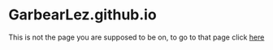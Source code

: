 # GarbearLez.github.io
<head>
<meta http-equiv="refresh" content="5; url=http://GarbearLez.github.io/home.html" />
</head>
<body>
<p>This is not the page you are supposed to be on, to go to that page click <a href="GarbearLez.github.io/home.html">here</a></p>
